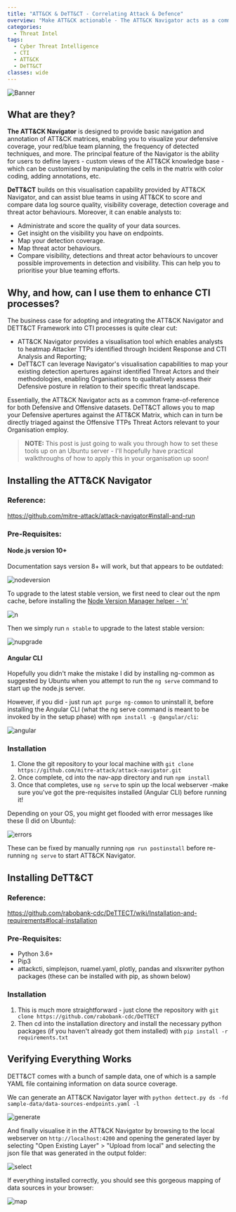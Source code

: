 ```yaml
---
title: "ATT&CK & DeTT&CT - Correlating Attack & Defence"
overview: "Make ATT&CK actionable - The ATT&CK Navigator acts as a common frame-of-reference for both Defensive and Offensive datasets. DeTT&CT allows you to map your Defensive apertures against the ATT&CK Matrix, which can in turn be directly triaged against the Offensive TTPs Threat Actors relevant to your Organisation employ. "
categories:
  - Threat Intel
tags:
  - Cyber Threat Intelligence
  - CTI
  - ATT&CK
  - DeTT&CT
classes: wide
---
```


![Banner](https://opalsec.github.io/assets/images/attack_dettect/banner.png)

## What are they?

**The ATT&CK Navigator** is designed to provide basic navigation and annotation of ATT&CK matrices, enabling you to visualize your defensive coverage, your red/blue team planning, the frequency of detected techniques, and more. The principal feature of the Navigator is the ability for users to define layers - custom views of the ATT&CK knowledge base - which can be customised by manipulating the cells in the matrix with color coding, adding annotations, etc.

**DeTT&CT** builds on this visualisation capability provided by ATT&CK Navigator, and can assist blue teams in using ATT&CK to score and compare data log source quality, visibility coverage, detection coverage and threat actor behaviours. Moreover, it can enable analysts to:

- Administrate and score the quality of your data sources.
- Get insight on the visibility you have on endpoints.
- Map your detection coverage.
- Map threat actor behaviours.
- Compare visibility, detections and threat actor behaviours to uncover possible improvements in detection and visibility. This can help you to prioritise your blue teaming efforts.

## Why, and how, can I use them to enhance CTI processes?

The business case for adopting and integrating the ATT&CK Navigator and DETT&CT Framework into CTI processes is quite clear cut:
- ATT&CK Navigator provides a visualisation tool which enables analysts to heatmap Attacker TTPs identified through Incident Response and CTI Analysis and Reporting;
- DeTT&CT can leverage Navigator's visualisation capabilities to map your existing detection apertures against identified Threat Actors and their methodologies, enabling Organisations to qualitatively assess their Defensive posture in relation to their specific threat landscape.

Essentially, the ATT&CK Navigator acts as a common frame-of-reference for both Defensive and Offensive datasets. DeTT&CT allows you to map your Defensive apertures against the ATT&CK Matrix, which can in turn be directly triaged against the Offensive TTPs Threat Actors relevant to your Organisation employ. 

> **NOTE:** This post is just going to walk you through how to set these tools up on an Ubuntu server - I'll hopefully have practical walkthroughs of how to apply this in your organisation up soon!

## Installing the ATT&CK Navigator

### Reference:
https://github.com/mitre-attack/attack-navigator#install-and-run

### Pre-Requisites:

#### **Node.js version 10+**
Documentation says version 8+ will work, but that appears to be outdated:

![nodeversion](https://opalsec.github.io/assets/images/attack_dettect/node_version.png)

To upgrade to the latest stable version, we first need to clear out the npm cache, before installing the [Node Version Manager helper - 'n'](https://github.com/tj/n)

![n](https://opalsec.github.io/assets/images/attack_dettect/n.png)

Then we simply run ```n stable``` to upgrade to the latest stable version:

![nupgrade](https://opalsec.github.io/assets/images/attack_dettect/nupgrade.png)

#### **Angular CLI**

Hopefully you didn't make the mistake I did by installing ng-common as suggested by Ubuntu when you attempt to run the ```ng serve``` command to start up the node.js server. 

However, if you did - just run ```apt purge ng-common``` to uninstall it, before installing the Angular CLI (what the ng serve command is meant to be invoked by in the setup phase) with ```npm install -g @angular/cli```:

![angular](https://opalsec.github.io/assets/images/attack_dettect/angular.png)

### Installation

1. Clone the git repository to your local machine with ```git clone https://github.com/mitre-attack/attack-navigator.git```
2. Once complete, cd into the nav-app directory and run ```npm install```
3. Once that completes, use ```ng serve``` to spin up the local webserver -make sure you've got the pre-requisites installed (Angular CLI) before running it!

Depending on your OS, you might get flooded with error messages like these (I did on Ubuntu):

![errors](https://opalsec.github.io/assets/images/attack_dettect/errors.png)

These can be fixed by manually running ```npm run postinstall``` before re-running ```ng serve``` to start ATT&CK Navigator.

## Installing DeTT&CT

### Reference:
https://github.com/rabobank-cdc/DeTTECT/wiki/Installation-and-requirements#local-installation

### Pre-Requisites:
- Python 3.6+
- Pip3
- attackcti, simplejson, ruamel.yaml, plotly, pandas and xlsxwriter python packages (these can be installed with pip, as shown below)

### Installation

1. This is much more straightforward - just clone the repository with ```git clone https://github.com/rabobank-cdc/DeTTECT```
2. Then cd into the installation directory and install the necessary python packages (if you haven't already got them installed) with ```pip install -r requirements.txt```

## Verifying Everything Works

DETT&CT comes with a bunch of sample data, one of which is a sample YAML file containing information on data source coverage. 

We can generate an ATT&CK Navigator layer with ```python dettect.py ds -fd sample-data/data-sources-endpoints.yaml -l```

![generate](https://opalsec.github.io/assets/images/attack_dettect/generate.png)

And finally visualise it in the ATT&CK Navigator by browsing to the local webserver on ```http://localhost:4200``` and opening the generated layer by selecting "Open Existing Layer" > "Upload from local" and selecting the json file that was generated in the output folder:

![select](https://opalsec.github.io/assets/images/attack_dettect/select.png)

If everything installed correctly, you should see this gorgeous mapping of data sources in your browser:

![map](https://opalsec.github.io/assets/images/attack_dettect/map.png)